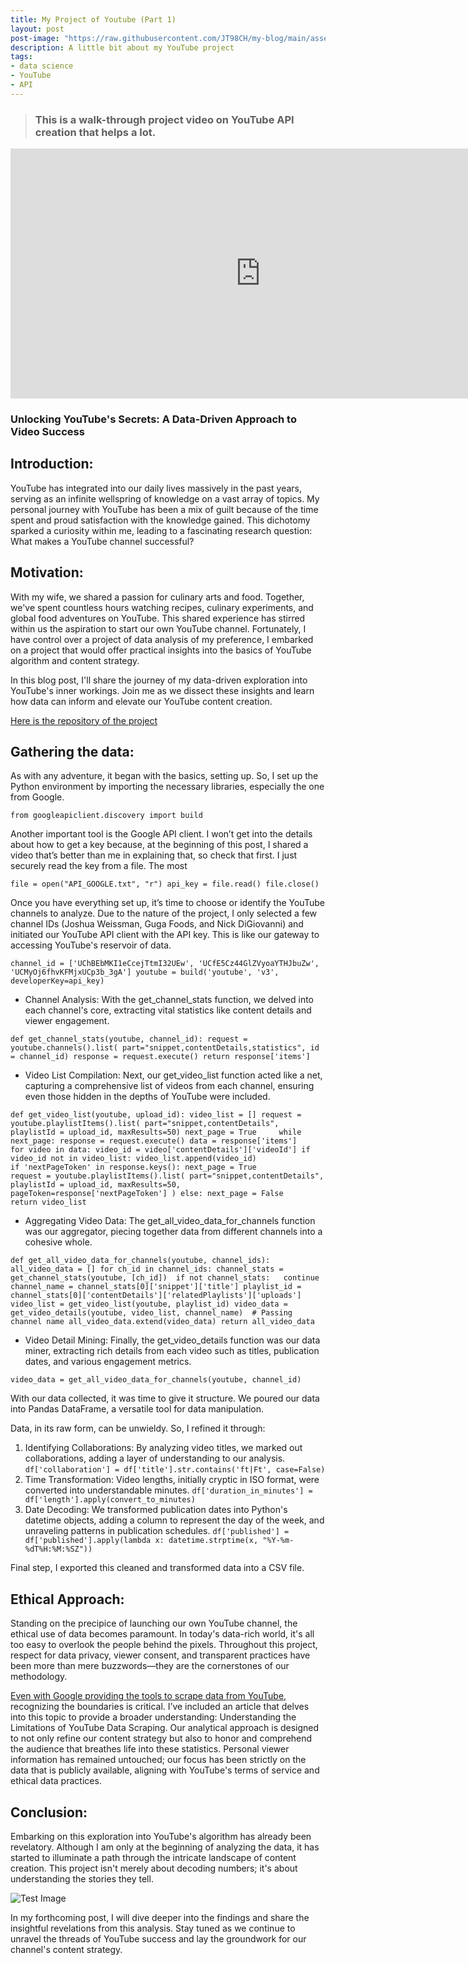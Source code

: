 ```yaml
---
title: My Project of Youtube (Part 1)
layout: post
post-image: "https://raw.githubusercontent.com/JT98CH/my-blog/main/assets/images/output.png"
description: A little bit about my YouTube project
tags:
- data science
- YouTube
- API
---
```


> ### This is a walk-through project video on YouTube API creation that helps a lot.
<iframe width="800" height="400" src="https://youtu.be/SwSbnmqk3zY?si=j6fvApzQM9mTqcfX" frameborder="0" allow="accelerometer; autoplay; encrypted-media; gyroscope; picture-in-picture" allowfullscreen></iframe>

### Unlocking YouTube's Secrets: A Data-Driven Approach to Video Success

## Introduction:

YouTube has integrated into our daily lives massively in the past years, serving as an infinite wellspring of knowledge on a vast array of topics. My personal journey with YouTube has been a mix of guilt because of the time spent and proud satisfaction with the knowledge gained. This dichotomy sparked a curiosity within me, leading to a fascinating research question: What makes a YouTube channel successful?

## Motivation:

With my wife, we shared a passion for culinary arts and food. Together, we've spent countless hours watching recipes, culinary experiments, and global food adventures on YouTube. This shared experience has stirred within us the aspiration to start our own YouTube channel. Fortunately, I have control over a project of data analysis of my preference, I embarked on a project that would offer practical insights into the basics of YouTube algorithm and content strategy.

In this blog post, I'll share the journey of my data-driven exploration into YouTube's inner workings. Join me as we dissect these insights and learn how data can inform and elevate our YouTube content creation.

[Here is the repository of the project](https://github.com/JT98CH/PROJECT_YOUTUBE.git)

## Gathering the data:

As with any adventure, it began with the basics, setting up. So, I set up the Python environment by importing the necessary libraries, especially the one from Google.

`from googleapiclient.discovery import build`

Another important tool is the Google API client. I won’t get into the details about how to get a key because, at the beginning of this post, I shared a video that’s better than me in explaining that, so check that first. I just securely read the key from a file. The most

`file = open("API_GOOGLE.txt", "r")
api_key = file.read()
file.close()`

Once you have everything set up, it’s time to choose or identify the YouTube channels to analyze. Due to the nature of the project, I only selected a few channel IDs (Joshua Weissman, Guga Foods, and Nick DiGiovanni) and initiated our YouTube API client with the API key. This is like our gateway to accessing YouTube's reservoir of data.

`channel_id = ['UChBEbMKI1eCcejTtmI32UEw', 'UCfE5Cz44GlZVyoaYTHJbuZw', 'UCMyOj6fhvKFMjxUCp3b_3gA']
 youtube = build('youtube', 'v3', developerKey=api_key)`


* Channel Analysis: With the get_channel_stats function, we delved into each channel's core, extracting vital statistics like content details and viewer engagement.

`def get_channel_stats(youtube, channel_id):
    request = youtube.channels().list(
    part="snippet,contentDetails,statistics",
        id = channel_id)
    response = request.execute()
    return response['items']`
 
* Video List Compilation: Next, our get_video_list function acted like a net, capturing a comprehensive list of videos from each channel, ensuring even those hidden in the depths of YouTube were included.

`def get_video_list(youtube, upload_id):
    video_list = []
    request = youtube.playlistItems().list(
    part="snippet,contentDetails",
    playlistId = upload_id,
    maxResults=50)
    next_page = True    
    while next_page:
        response = request.execute()
        data = response['items']     
        for video in data:
            video_id = video['contentDetails']['videoId']
            if video_id not in video_list:
                video_list.append(video_id)                
        if 'nextPageToken' in response.keys():
            next_page = True          
            request = youtube.playlistItems().list(
                part="snippet,contentDetails",
                playlistId = upload_id,
                maxResults=50,
                pageToken=response['nextPageToken']
            )
        else:
            next_page = False            
    return video_list`
 

* Aggregating Video Data: The get_all_video_data_for_channels function was our aggregator, piecing together data from different channels into a cohesive whole.

`def get_all_video_data_for_channels(youtube, channel_ids):
    all_video_data = []
    for ch_id in channel_ids:
        channel_stats = get_channel_stats(youtube, [ch_id]) 
        if not channel_stats:  
            continue
        channel_name = channel_stats[0]['snippet']['title']
        playlist_id = channel_stats[0]['contentDetails']['relatedPlaylists']['uploads']
        video_list = get_video_list(youtube, playlist_id)
        video_data = get_video_details(youtube, video_list, channel_name)  # Passing channel name
        all_video_data.extend(video_data)
    return all_video_data`

* Video Detail Mining: Finally, the get_video_details function was our data miner, extracting rich details from each video such as titles, publication dates, and various engagement metrics.

`video_data = get_all_video_data_for_channels(youtube, channel_id)`

With our data collected, it was time to give it structure. We poured our data into Pandas DataFrame, a versatile tool for data manipulation. 

Data, in its raw form, can be unwieldy. So, I refined it through:

1. Identifying Collaborations: By analyzing video titles, we marked out collaborations, adding a layer of understanding to our analysis.
   `df['collaboration'] = df['title'].str.contains('ft|Ft', case=False)`
2. Time Transformation: Video lengths, initially cryptic in ISO format, were converted into understandable minutes.
   `df['duration_in_minutes'] = df['length'].apply(convert_to_minutes)`
3. Date Decoding: We transformed publication dates into Python's datetime objects, adding a column to represent the day of the week, and unraveling patterns in publication schedules.
   `df['published'] = df['published'].apply(lambda x: datetime.strptime(x, "%Y-%m-%dT%H:%M:%SZ"))`

Final step, I exported this cleaned and transformed data into a CSV file.

## Ethical Approach:

Standing on the precipice of launching our own YouTube channel, the ethical use of data becomes paramount. In today's data-rich world, it's all too easy to overlook the people behind the pixels. Throughout this project, respect for data privacy, viewer consent, and transparent practices have been more than mere buzzwords—they are the cornerstones of our methodology.

[Even with Google providing the tools to scrape data from YouTube](https://developers.google.com/youtube/v3), recognizing the boundaries is critical. I’ve included an article that delves into this topic to provide a broader understanding: Understanding the Limitations of YouTube Data Scraping. Our analytical approach is designed to not only refine our content strategy but also to honor and comprehend the audience that breathes life into these statistics. Personal viewer information has remained untouched; our focus has been strictly on the data that is publicly available, aligning with YouTube's terms of service and ethical data practices.

## Conclusion:

Embarking on this exploration into YouTube's algorithm has already been revelatory. Although I am only at the beginning of analyzing the data, it has started to illuminate a path through the intricate landscape of content creation. This project isn't merely about decoding numbers; it's about understanding the stories they tell.

![Test Image](/my-blog/main/assets/images/output.png)

In my forthcoming post, I will dive deeper into the findings and share the insightful revelations from this analysis. Stay tuned as we continue to unravel the threads of YouTube success and lay the groundwork for our channel's content strategy.

